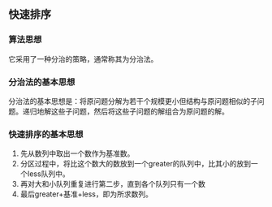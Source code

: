 ## 快速排序
### 算法思想
它采用了一种分治的策略，通常称其为分治法。
### 分治法的基本思想
分治法的基本思想是：将原问题分解为若干个规模更小但结构与原问题相似的子问题。递归地解这些子问题，然后将这些子问题的解组合为原问题的解。
### 快速排序的基本思想
1. 先从数列中取出一个数作为基准数。
2. 分区过程中，将比这个数大的数放到一个greater的队列中，比其小的放到一个less队列中。
3. 再对大和小队列重复进行第二步，直到各个队列只有一个数
4. 最后greater+基准+less，即为所求数列。
